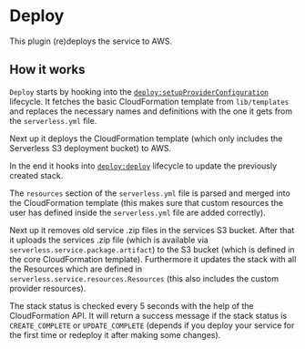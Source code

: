 # Deploy

This plugin (re)deploys the service to AWS.

## How it works

`Deploy` starts by hooking into the [`deploy:setupProviderConfiguration`](/lib/plugins/deploy) lifecycle.
It fetches the basic CloudFormation template from `lib/templates` and replaces the necessary names and definitions
with the one it gets from the `serverless.yml` file.

Next up it deploys the CloudFormation template (which only includes the Serverless S3 deployment bucket) to AWS.

In the end it hooks into [`deploy:deploy`](/lib/plugins/deploy) lifecycle to update the previously created stack.

The `resources` section of the `serverless.yml` file is parsed and merged into the CloudFormation template
(this makes sure that custom resources the user has defined inside the `serverless.yml` file are added correctly).

Next up it removes old service .zip files in the services S3 bucket. After that it uploads the services
.zip file (which is available via `serverless.service.package.artifact`) to the S3 bucket (which is defined in the core
CloudFormation template). Furthermore it updates the stack with all the Resources which are defined in
`serverless.service.resources.Resources` (this also includes the custom provider resources).

The stack status is checked every 5 seconds with the help of the CloudFormation API. It will return a success message if
the stack status is `CREATE_COMPLETE` or `UPDATE_COMPLETE` (depends if you deploy your service for the first time or
redeploy it after making some changes).

